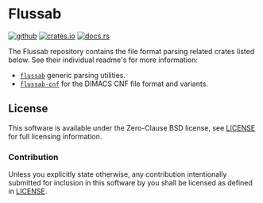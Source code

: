 # Flussab

[![github][github-badge]][github]
[![crates.io][crate-badge]][crate]
[![docs.rs][docs-badge]][docs]

The Flussab repository contains the file format parsing related crates listed below. See their individual readme's for more information:

* [`flussab`](flussab) generic parsing utilities.
* [`flussab-cnf`](flussab-cnf) for the DIMACS CNF file format and variants.

## License

This software is available under the Zero-Clause BSD license, see
[LICENSE](LICENSE) for full licensing information.

### Contribution

Unless you explicitly state otherwise, any contribution intentionally submitted
for inclusion in this software by you shall be licensed as defined in
[LICENSE](LICENSE).

[github]:https://github.com/jix/flussab
[crate]:https://crates.io/crates/flussab
[docs]:https://docs.rs/flussab/*/flussab

[github-badge]: https://img.shields.io/badge/github-jix/flussab-blueviolet?style=flat-square
[crate-badge]: https://img.shields.io/crates/v/flussab?style=flat-square
[docs-badge]: https://img.shields.io/badge/docs.rs-flussab-informational?style=flat-square
